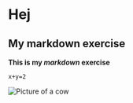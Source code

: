 # Hej

## My markdown exercise

**This is my *markdown* exercise**

`x+y=2`

![Picture of a cow](https://www.google.com/url?sa=i&url=https%3A%2F%2Fwww.technologyreview.com%2F2022%2F11%2F17%2F1063352%2Fnew-tick-borne-disease-killing-cattle-in-us%2F&psig=AOvVaw34kpv-SAIK9HENl6Tv8ubt&ust=1707294566073000&source=images&cd=vfe&opi=89978449&ved=0CBIQjRxqFwoTCLin04KmloQDFQAAAAAdAAAAABAE)